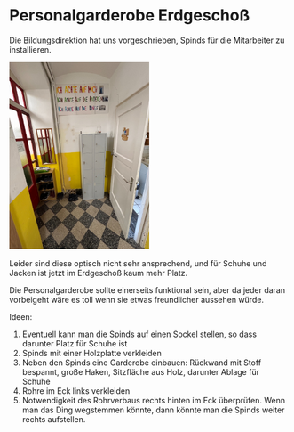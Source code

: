 # Personalgarderobe Erdgeschoß

Die Bildungsdirektion hat uns vorgeschrieben, Spinds für die Mitarbeiter zu installieren.

<img src="../fotos/IMG_3963.jpeg" width="50%" height="50%" />

Leider sind diese optisch nicht sehr ansprechend, und für Schuhe und Jacken ist jetzt im Erdgeschoß kaum mehr Platz.

Die Personalgarderobe sollte einerseits funktional sein, aber da jeder daran vorbeigeht wäre es toll wenn sie etwas freundlicher aussehen würde.

Ideen:

1. Eventuell kann man die Spinds auf einen Sockel stellen, so dass darunter Platz für Schuhe ist
2. Spinds mit einer Holzplatte verkleiden
2. Neben den Spinds eine Garderobe einbauen: Rückwand mit Stoff bespannt, große Haken, Sitzfläche aus Holz, darunter Ablage für Schuhe
3. Rohre im Eck links verkleiden
4. Notwendigkeit des Rohrverbaus rechts hinten im Eck überprüfen. Wenn man das Ding wegstemmen könnte, dann könnte man die Spinds weiter  rechts aufstellen.